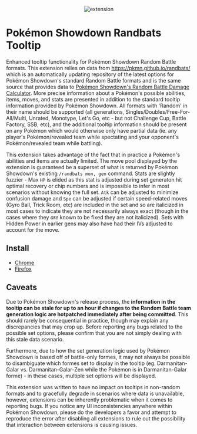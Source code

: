 <p align="center">
  <img alt="extension" src="https://pkmn.cc/chrome.png" />
</p>

# Pokémon Showdown Randbats Tooltip

Enhanced tooltip functionality for Pokémon Showdown Random Battle formats. This extension relies on
data from https://pkmn.github.io/randbats/ which is an automatically updating repository of the
latest options for Pokémon Showdown's standard Random Battle formats and is the same source that
provides data to [Pokémon Showdown's Random Battle Damage
Calculator](https://calc.pokemonshowdown.com/randoms.html?mode=randoms).  More precise information
about a Pokémon's possible abilities, items, moves, and stats are presented in addition to the
standard tooltip information provided by Pokémon Showdown. All formats with 'Random' in their name
should be supported (all generations, Singles/Doubles/Free-For-All/Multi, Unrated, Monotype, Let's
Go, etc - but not Challenge Cup, Battle Factory, SSB, etc), and the additional tooltip information
should be present on any Pokémon which would otherwise only have partial data (ie. any player's
Pokémon/revealed team while spectating and your opponent's Pokémon/revealed team while battling).

This extension takes advantage of the fact that in practice a Pokémon's abilities and items are
actually limited. The move pool displayed by the extension is guaranteed be a superset of what is
returned by Pokémon Showdown's existing `/randbats mon, gen` command. Stats are slightly fuzzier -
Max `HP` is elided as this stat is adjusted during set generaton hit optimal recovery or chip
numbers and is impossible to infer in most scenarios without knowing the full set. `Atk` can be
adjusted to minimize confusion damage and `Spe` can be adjusted if certain speed-related moves
(Gyro Ball, Trick Room, etc) are included in the set and so are italicized in most cases to indicate
they are not necessarily always exact (though in the cases where they *are* known to be fixed they
are not italicized). Sets with Hidden Power in earlier gens may also have had their IVs adjusted to
account for the move.

## Install

- [Chrome](https://chrome.google.com/webstore/detail/pok%C3%A9mon-showdown-randbats/iboincafmiolbldihenlnpjlgeggpgdp)
- [Firefox](https://addons.mozilla.org/en-US/firefox/addon/pkmn-randbats-tooltip/)

## Caveats

Due to Pokémon Showdown's release process, the **information in the tooltip can be stale for up to
an hour if changes to the Random Battle team generation logic are hotpatched immediately after being
committed**. This should rarely be consequential in practice, though may explain any discrepancies
that may crop up. Before reporting any bugs related to the possible set options, please confirm that
you are not simply dealing with this stale data scenario.

Furthermore, due to how the set generation logic used by Pokémon Showdown is based off of
battle-only formes, it may not always be possible to disambiguate which formes set to display in the
tooltip (eg. Darmanitan-Galar vs. Darmanitan-Galar-Zen while the Pokémon is in Darmanitan-Galar
forme) - in these cases, multiple set options will be displayed.

This extension was written to have no impact on tooltips in non-random formats and to gracefully
degrade in scenarios where data is unavailable, however, extensions can be inherently problematic
when it comes to reporting bugs. If you notice any UI inconsistencies anywhere within Pokémon
Showdown, please do the developers a favor and attempt to reproduce the error after disabling all
extensions to rule out the possibility that interaction between extensions is causing issues.

